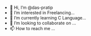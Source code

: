 - 👋 Hi, I’m @das-pratip
- 👀 I’m interested in Freelancing...
- 🌱 I’m currently learning C Language...
- 💞️ I’m looking to collaborate on ...
- 📫 How to reach me ...

<!---
das-pratip/das-pratip is a ✨ special ✨ repository because its `README.md` (this file) appears on your GitHub profile.
You can click the Preview link to take a look at your changes.
--->
